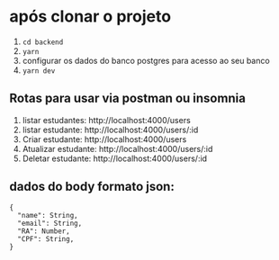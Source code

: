 # após clonar o projeto

1. `cd backend`
2. `yarn`
3. configurar os dados do banco postgres para acesso ao seu banco
4. `yarn dev`

## Rotas para usar via postman ou insomnia

1. listar estudantes: http://localhost:4000/users
2. listar estudante: http://localhost:4000/users/:id
3. Criar estudante: http://localhost:4000/users
4. Atualizar estudante: http://localhost:4000/users/:id
5. Deletar estudante: http://localhost:4000/users/:id

## dados do body formato json:

```
{
  "name": String,
  "email": String,
  "RA": Number,
  "CPF": String,
}
```
